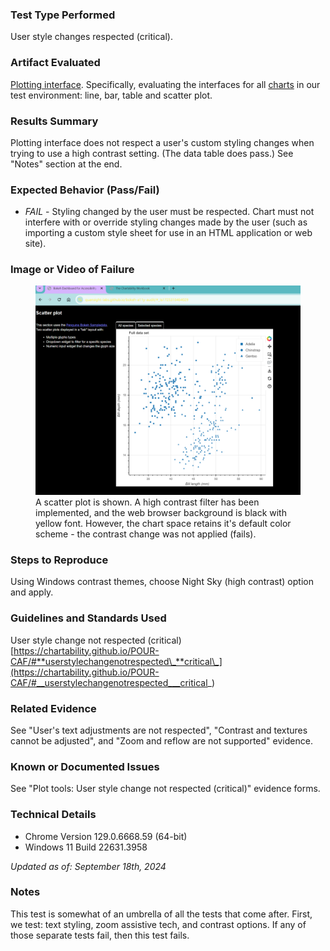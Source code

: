 ### Test Type Performed

User style changes respected (critical).

### Artifact Evaluated

[Plotting interface](https://docs.bokeh.org/en/latest/docs/user_guide/basic.html#ug-basic). Specifically, evaluating the interfaces for all [charts](https://quansight-labs.github.io/bokeh-a11y-audit/#_ts1723552414769) in our test environment: line, bar, table and scatter plot.

### Results Summary

Plotting interface does not respect a user's custom styling changes when trying to use a high contrast setting. (The data table does pass.) See "Notes" section at the end.

### Expected Behavior (Pass/Fail)

- _FAIL_ - Styling changed by the user must be respected. Chart must not interfere with or override styling changes made by the user (such as importing a custom style sheet for use in an HTML application or web site).

### Image or Video of Failure

<figure>
    <img width="803" alt="A scatter plot is shown. A high contrast filter has been implemented, and the web browser background is black with yellow font. However, the chart space retains it's default color scheme - the contrast change was not applied (fails)." src="./assets/plotting-interface_style-change-respected.png">
    <figcaption>A scatter plot is shown. A high contrast filter has been implemented, and the web browser background is black with yellow font. However, the chart space retains it's default color scheme - the contrast change was not applied (fails).</figcaption>
</figure>

### Steps to Reproduce

Using Windows contrast themes, choose Night Sky (high contrast) option and apply.

### Guidelines and Standards Used

User style change not respected (critical) [https://chartability.github.io/POUR-CAF/#**userstylechangenotrespected\_**critical\_](https://chartability.github.io/POUR-CAF/#__userstylechangenotrespected___critical_)

### Related Evidence

See "User's text adjustments are not respected", "Contrast and textures cannot be adjusted", and "Zoom and reflow are not supported" evidence.

### Known or Documented Issues

See "Plot tools: User style change not respected (critical)" evidence forms.

### Technical Details

- Chrome Version 129.0.6668.59 (64-bit)
- Windows 11 Build 22631.3958

_Updated as of: September 18th, 2024_

### Notes

This test is somewhat of an umbrella of all the tests that come after. First, we test: text styling, zoom assistive tech, and contrast options. If any of those separate tests fail, then this test fails.
